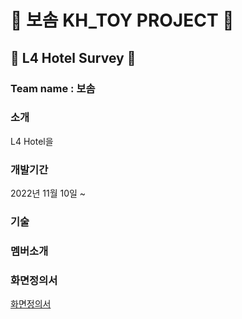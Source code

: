 # 💜 보솜 KH_TOY PROJECT 💜

## 🏨 L4 Hotel Survey 🏨

###

### Team name : 보솜

### 소개

L4 Hotel을

### 개발기간

2022년 11월 10일 ~

### 기술

### 멤버소개

### 화면정의서

[화면정의서](./docs/refers/bosom_Wireframe.pdf)
